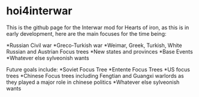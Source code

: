 # hoi4interwar
This is the github page for the Interwar mod for Hearts of iron, as this is in early development, here are the main focuses for the time being:

*Russian Civil war
*Greco-Turkish war
*Weimar, Greek, Turkish, White Russian and Austrian Focus trees
*New states and provinces
*Base Events
*Whatever else sylveonish wants

Future goals include:
*Soviet Focus Tree
*Entente Focus Trees
*US focus trees
*Chinese Focus trees including Fengtian and Guangxi warlords as they played a major role in chinese politics
*Whatever else sylveonish wants
